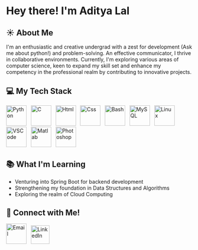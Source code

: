 # Hey there! I'm Aditya Lal

## ☀ About Me

I'm an enthusiastic and creative undergrad with a zest for development (Ask me about python!) and problem-solving. An effective communicator, I thrive in collaborative environments. Currently, I'm exploring various areas of computer science, keen to expand my skill set and enhance my competency in the professional realm by contributing to innovative projects. 

## 💻 My Tech Stack

<p align="left">
    <img src="https://www.vectorlogo.zone/logos/python/python-icon.svg" alt="Python" width="55" height="55"/>&nbsp;&nbsp;
    <img src="https://upload.wikimedia.org/wikipedia/commons/1/18/C_Programming_Language.svg" alt="C" width="55" height="55"/>&nbsp;&nbsp;
    <img src="https://www.vectorlogo.zone/logos/w3_html5/w3_html5-icon.svg" alt="Html" width="55" height="55"/>&nbsp;&nbsp;
    <img src="https://www.vectorlogo.zone/logos/w3_css/w3_css-icon.svg" alt="Css" width="55" height="55"/>&nbsp;&nbsp;
    <img src="https://upload.wikimedia.org/wikipedia/commons/4/4b/Bash_Logo_Colored.svg" alt="Bash" width="55" height="55"/>&nbsp;&nbsp;
    <img src="https://www.vectorlogo.zone/logos/mysql/mysql-icon.svg" alt="MySQL" width="55" height="55"/>&nbsp;&nbsp;
    <img src="https://www.vectorlogo.zone/logos/linux/linux-icon.svg" alt="Linux" width="55" height="55"/>&nbsp;&nbsp;
    <img src="https://upload.vectorlogo.zone/logos/visualstudio_code/images/0aea25bb-27bb-427f-8d65-f999bf0cba67.svg" alt="VSCode" width="55" height="55"/>&nbsp;&nbsp;
    <img src="https://upload.wikimedia.org/wikipedia/commons/2/21/Matlab_Logo.png" alt="Matlab" width="55" height="55"/>&nbsp;&nbsp;
    <img src="https://upload.wikimedia.org/wikipedia/commons/a/af/Adobe_Photoshop_CC_icon.svg" alt="Photoshop" width="55" height="55"/>&nbsp;&nbsp;

</p>

## 📚 What I'm Learning

- Venturing into Spring Boot for backend development
- Strengthening my foundation in Data Structures and Algorithms
- Exploring the realm of Cloud Computing

## 📮 Connect with Me!

<p align="left">
    <a href="mailto:aditya17lal@gmail.com"><img src="https://www.vectorlogo.zone/logos/gmail/gmail-icon.svg" alt="Email" width="55" height="55"/></a>&nbsp;&nbsp;
    <a href="https://www.linkedin.com/in/aditya17lal/"><img src="https://www.vectorlogo.zone/logos/linkedin/linkedin-icon.svg" alt="LinkedIn" width="50" height="50"/></a>
</p>

